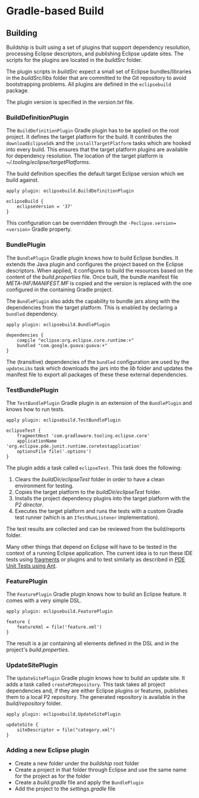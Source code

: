 # Gradle-based Build

## Building

Buildship is built using a set of plugins that support dependency resolution, processing Eclipse descriptors, and
publishing Eclipse update sites. The scripts for the plugins are located in the _buildSrc_ folder.

The plugin scripts in _buildSrc_ expect a small set of Eclipse bundles/libraries in the
_buildSrc/libs_ folder that are committed to the Git repository to avoid bootstrapping problems. All
plugins are defined in the `eclipsebuild` package.

The plugin version is specified in the _version.txt_ file.

### BuildDefinitionPlugin

The `BuildDefinitionPlugin` Gradle plugin has to be applied on the root project. It defines the target platform for the build. It
contributes the `downloadEclipseSdk` and the `installTargetPlatform` tasks which are hooked into every build. This
ensures that the target platform plugins are available for dependency resolution. The location of the target
platform is _~/.tooling/eclipse/targetPlatforms_.

The build definition specifies the default target Eclipse version which we build against.

    apply plugin: eclipsebuild.BuildDefinitionPlugin

    eclipseBuild {
        eclipseVersion = '37'
    }

This configuration can be overridden through the `-Peclipse.version=<version>` Gradle property.

### BundlePlugin

The `BundlePlugin` Gradle plugin knows how to build Eclipse bundles. It extends the Java plugin and configures the project based
on the Eclipse descriptors. When applied, it configures to build the resources based on the content of the _build.properties_
file. Once built, the bundle manifest file _META-INF/MANIFEST.MF_ is copied and the version is replaced with the one configured
in the containing Gradle project.

The `BundlePlugin` also adds the capability to bundle jars along with the dependencies from the target platform. This
is enabled by declaring a `bundled` dependency.

    apply plugin: eclipsebuild.BundlePlugin

    dependencies {
        compile "eclipse:org.eclipse.core.runtime:+"
        bundled "com.google.guava:guava:+"
    }

The (transitive) dependencies of the `bundled` configuration are used by the `updateLibs` task which downloads the jars into
the _lib_ folder and updates the manifest file to export all packages of these these external dependencies.

### TestBundlePlugin

The `TestBundlePlugin` Gradle plugin is an extension of the `BundlePlugin` and knows how to run tests.

    apply plugin: eclipsebuild.TestBundlePlugin

    eclipseTest {
        fragmentHost 'com.gradleware.tooling.eclipse.core'
        applicationName 'org.eclipse.pde.junit.runtime.coretestapplication'
        optionsFile file('.options')
    }

The plugin adds a task called `eclipseTest`. This task does the following:

1. Clears the _buildDir/eclipseTest_ folder in order to have a clean environment for testing.
2. Copies the target platform to the _buildDir/eclipseTest_ folder.
3. Installs the project dependency plugins into the target platform with the _P2 director_.
4. Executes the target platform and runs the tests with a custom Gradle test runner (which is an `ITestRunListener` implementation).

The test results are collected and can be reviewed from the build/reports folder.

Many other things that depend on Eclipse will have to be tested in the context of a running Eclipse application. The current idea is
to run these IDE tests using [fragments](http://wiki.eclipse.org/FAQ_What_is_a_plug-in_fragment%3F) or plugins and to test similarly
as described in [PDE Unit Tests using Ant](http://www.eclipse.org/articles/article.php?file=Article-PDEJUnitAntAutomation/index.html).

### FeaturePlugin

The `FeaturePlugin` Gradle plugin knows how to build an Eclipse feature. It comes with a very simple DSL.

    apply plugin: eclipsebuild.FeaturePlugin

    feature {
        featureXml = file('feature.xml')
    }

The result is a jar containing all elements defined in the DSL and in the project's _build.properties_.

### UpdateSitePlugin

The `UpdateSitePlugin` Gradle plugin knows how to build an update site. It adds a task called `createP2Repository`. This task
takes all project dependencies and, if they are either Eclipse plugins or features, publishes them to a local P2 repository. The
generated repository is available in the _build/repository_ folder.

    apply plugin: eclipsebuild.UpdateSitePlugin

    updateSite {
        siteDescriptor = file("category.xml")
    }

### Adding a new Eclipse plugin

* Create a new folder under the _buildship_ root folder
* Create a project in that folder through Eclipse and use the same name for the project as for the folder
* Create a _build.gradle_ file and apply the `BundlePlugin`
* Add the project to the _settings.gradle_ file
